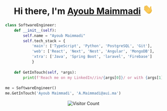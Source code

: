 <h1 align="center">Hi there, I'm <a href="https://ayoubmaimmadi.com" target="_blank">Ayoub Maimmadi</a> <img 
src="https://raw.githubusercontent.com/AyoubMaimmadi/AyoubMaimmadi/master/images/Hi.gif" height="32" /></h1>
    
```python
class SoftwareEngineer:
    def __init__(self):
        self.name = "Ayoub Maimmadi"
        self.tech_stack = {
            'main': ['TypeScript', 'Python', 'PostgreSQL', 'Git'],
            'web': ['React', 'Next', 'Nest', 'Angular', 'MongoDB'],
            'xtra': ['Java', 'Spring Boot', 'laravel', 'Firebase']
            }

    def GetInTouch(self, *args):
        print(f'Reach me on my LinkedIn//in/{args[0]}/ or with {args[1]}.')

me = SoftwareEngineer()
me.GetInTouch('Ayoub Maimmadi', 'A.Maimmadi@aui.ma')

```
<!-- <img  src="https://github-readme-stats.vercel.app/api?username=AyoubMaimmadi&show_icons=true&hide_border=true&theme=dark" width="45%" align="right" >
<img  src="https://github-readme-streak-stats.herokuapp.com/?user=AyoubMaimmadi&theme=dark" width="45%" > -->

<p align="center">
  <img src="https://profile-counter.glitch.me/AyoubMaimmadi/count.svg" alt="Visitor Count" align="center" />
</p>

